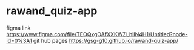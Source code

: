 # rawand_quiz-app

figma link 
https://www.figma.com/file/TEOQxgOAfXXKWZLhlIN4H1/Untitled?node-id=0%3A1
git hub pages https://gsg-g10.github.io/rawand-quiz-app/
